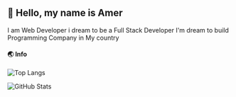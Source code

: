 ## 💨 Hello, my name is Amer
I am Web Developer i dream to be a Full Stack Developer
I'm dream to build Programming Company in My country

#### 🌏 Info

![Top Langs](https://github-readme-stats.vercel.app/api/top-langs/?username=azizmjaber02&theme=dark&layout=compact)

![GitHub Stats](https://github-readme-stats.vercel.app/api?username=azizmjaber02&show_icons=true&theme=dark)
